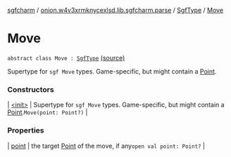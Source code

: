 [sgfcharm](../../../index.md) / [onion.w4v3xrmknycexlsd.lib.sgfcharm.parse](../../index.md) / [SgfType](../index.md) / [Move](./index.md)

# Move

`abstract class Move : `[`SgfType`](../index.md) [(source)](https://github.com/w4v3/sgfcharm/tree/master/sgfcharm/src/main/java/onion/w4v3xrmknycexlsd/lib/sgfcharm/parse/SgfTree.kt#L315)

Supertype for `sgf Move` types. Game-specific, but might contain a [Point](../-point/index.md).

### Constructors

| [&lt;init&gt;](-init-.md) | Supertype for `sgf Move` types. Game-specific, but might contain a [Point](../-point/index.md).`Move(point: Point?)` |

### Properties

| [point](point.md) | the target [Point](../-point/index.md) of the move, if any`open val point: Point?` |


